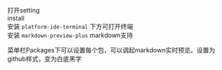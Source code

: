 打开setting  
install  
安装 `platform-ide-terminal` 下方可打开终端  
安装 `markdown-preview-plus` markdown支持

菜单栏Packages下可以设置每个包，可以调起markdown实时预览。设置为github样式，变为白底黑字
